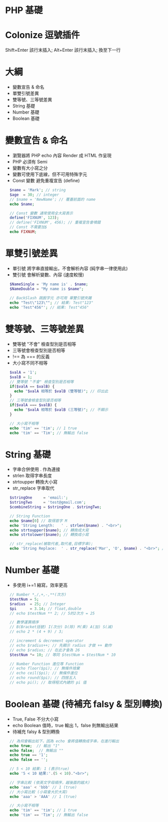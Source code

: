 # PHP 基礎

# Colonize 逗號插件
Shift+Enter 該行末插入;
Alt+Enter 該行末插入; 換至下一行

# 大綱
- 變數宣告 & 命名
- 單雙引號差異
- 雙等號、三等號差異
- String 基礎
- Number 基礎
- Boolean 基礎

# 變數宣告 & 命名
- 瀏覽器將 PHP echo 內容 Render 成 HTML 作呈現
- PHP 必須有 Semi
- 變數有大小寫之分
- 變數可使用下底線，但不可用特殊字元
- Const 變數 避免重複宣告 (define)
```php
  $name = 'Mark'; // string
  $age  = 30; // integer
  // $name = 'NewName'; // 覆蓋前面的 name
  echo $name;

  // Const 變數 通常使用全大寫表示
  define('FIXNUM', 123);
  // define('FIXNUM', 456); // 重複宣告會噴錯
  // Const 不需要加$
  echo FIXNUM;
```

# 單雙引號差異
- 單引號 將字串直接輸出，不會解析內容 (純字串一律使用此)
- 雙引號 會解析變數、內容 (速度較慢)
```php
  $NameSingle = 'My name is' . $name;
  $NameDouble = "My name is $name";
  
  // BackSlash 跳脫字元 亦可用 單雙引號夾雜
  echo "Test\"123\""; // 結果: Test"123"
  echo 'Test"456"'; // 結果: Test"456"
```

# 雙等號、三等號差異
- 雙等號 "不會" 檢查型別是否相等
- 三等號會檢查型別是否相等
- !== 為 === 的反義
- 大小寫不同不相等
```php
  $valA = '1';
  $valB = 1;
  // 雙等號 "不會" 檢查型別是否相等
  if($valA == $valB) {
    echo "$valA 相等於 $valB (雙等號)"; // 印出此
  }
  // 三等號會檢查型別是否相等
  if($valA === $valB) {
    echo "$valA 相等於 $valB (三等號)"; // 不顯示
  }

  // 大小寫不相等
  echo 'tim' == 'tim'; // 1 true
  echo 'tim' == 'Tim'; // 無輸出 false
```

# String 基礎
- 字串合併使用 . 作為連接
- strlen 取得字串長度
- strtoupper 轉換大小寫
- str_replace 字串取代
```php
  $stringOne     = 'email:';
  $stringTwo     = 'test@gmail.com';
  $combineString = $stringOne . $stringTwo;

  // String Function
  echo $name[0] // 取得首字 M
  echo 'String Length:   ' . strlen($name) . "<br>";
  echo strtoupper($name); // 轉換成大寫
  echo strtolower($name); // 轉換成小寫

  // str_replace(被取代者,取代者,目標字串);
  echo 'String Replace:  ' . str_replace('Mar', 'O', $name) . "<br>"; // 結果: OK
```

# Number 基礎
- 多使用 i+=1 縮寫，效率更高
```php
  // Number *,/,+,-,**(次方)
  $testNum = 5;
  $radius  = 25; // Integer
  $pi      = 3.14; // float,double
  // echo $testNum ** 2; // 5的2次方 = 25

  // 數學運算順序
  // B(Bracket括號) I(次分) D(除) M(乘) A(加) S(減)
  // echo 2 * (4 + 9) / 3;

  // increment & decrement operator
  // echo $radius++; // 先顯示 radius 才做 ++ 動作
  // echo $radius; // 在此才會為 26
  $testNum *= 10; // 等同 $testNum = $testNum * 10

  // Number Function 進位等 Function
  // echo floor($pi); // 無條件捨棄
  // echo ceil($pi); // 無條件進位
  // echo round($pi); // 四捨五入
  // echo pi(); // 取得程式內建的 pi 值
```

# Boolean 基礎 (待補充 falsy & 型別轉換)
- True, False 不分大小寫
- echo Boolean 值時，true 輸出 1，false 則無輸出結果
- 待補充 falsy & 型別轉換
```php
  // 為何會輸出如下，因為 echo 會將值轉換成字串，在進行輸出
  echo true;  // 輸出 "1"
  echo false;  // 無輸出 ""
  echo true == '1';
  echo false == '';

  // 5 < 10 結果: 1 (表示true)
  echo '5 < 10 結果:'.(5 < 10)."<br>"; 

  // 字串比較 (依英文字母順序，越後面的越大)
  echo 'aaa' < 'bbb' // 1 (true)
  // 大小寫比較 (小寫會大於大寫)
  echo 'aaa' > 'AAA' // 1 (true)

  // 大小寫不相等
  echo 'tim' == 'tim'; // 1 true
  echo 'tim' == 'Tim'; // 無輸出 false
```